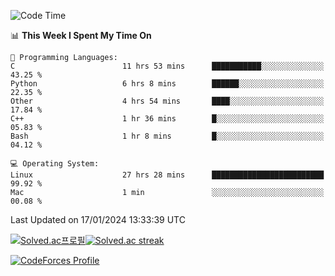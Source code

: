 
<!--START_SECTION:waka-->
![Code Time](http://img.shields.io/badge/Code%20Time-3%2C172%20hrs%2028%20mins-blue)

📊 **This Week I Spent My Time On** 

```text
💬 Programming Languages: 
C                        11 hrs 53 mins      ███████████░░░░░░░░░░░░░░   43.25 % 
Python                   6 hrs 8 mins        ██████░░░░░░░░░░░░░░░░░░░   22.35 % 
Other                    4 hrs 54 mins       ████░░░░░░░░░░░░░░░░░░░░░   17.84 % 
C++                      1 hr 36 mins        █░░░░░░░░░░░░░░░░░░░░░░░░   05.83 % 
Bash                     1 hr 8 mins         █░░░░░░░░░░░░░░░░░░░░░░░░   04.12 % 

💻 Operating System: 
Linux                    27 hrs 28 mins      █████████████████████████   99.92 % 
Mac                      1 min               ░░░░░░░░░░░░░░░░░░░░░░░░░   00.08 % 
```


 Last Updated on 17/01/2024 13:33:39 UTC
<!--END_SECTION:waka-->


[![Solved.ac프로필](http://mazassumnida.wtf/api/generate_badge?boj=hckim96)](https://solved.ac/hckim96)[![Solved.ac streak](http://mazandi.herokuapp.com/api?handle=hckim96&theme=dark)](https://solved.ac/hckim96)


[![CodeForces Profile](https://cf.leed.at?id=hckim96)](https://codeforces.com/profile/hckim96)

